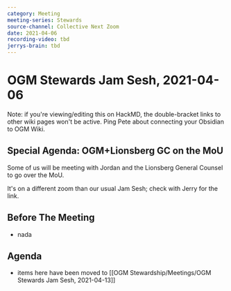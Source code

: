 ```yaml
---
category: Meeting
meeting-series: Stewards
source-channel: Collective Next Zoom
date: 2021-04-06
recording-video: tbd
jerrys-brain: tbd
---
```

# OGM Stewards Jam Sesh, 2021-04-06

Note: if you're viewing/editing this on HackMD, the double-bracket links to other wiki pages won't be active. Ping Pete about connecting your Obsidian to OGM Wiki.

## Special Agenda: OGM+Lionsberg GC on the MoU
Some of us will be meeting with Jordan and the Lionsberg General Counsel to go over the MoU.

It's on a different zoom than our usual Jam Sesh; check with Jerry for the link.

## Before The Meeting
- nada

## Agenda
- items here have been moved to [[OGM Stewardship/Meetings/OGM Stewards Jam Sesh, 2021-04-13]]